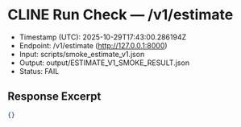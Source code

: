 # CLINE Run Check — /v1/estimate

- Timestamp (UTC): 2025-10-29T17:43:00.286194Z
- Endpoint: /v1/estimate (http://127.0.0.1:8000)
- Input: scripts/smoke_estimate_v1.json
- Output: output/ESTIMATE_V1_SMOKE_RESULT.json
- Status: FAIL

## Response Excerpt

```json
{}
```
